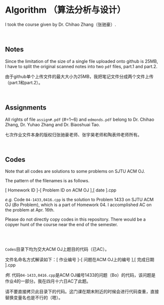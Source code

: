 # Algorithm （算法分析与设计）

I took the course given by Dr. Chihao Zhang（张驰豪）.

<br/>

## Notes

Since the limitation of the size of a single file uploaded onto github is 25MB, I have to split the original scanned notes into two `pdf` files, part.1 and part.2.

由于github单个上传文件的最大大小为25MB，我把笔记文件分成两个文件上传（part.1和part.2）。

<br/>

## Assignments

All rights of file `assign#.pdf` (#=1~6) and `edmonds.pdf` belong to Dr. Chihao Zhang, Dr. Yuhao Zhang and Dr. Biaoshuai Tao.

七次作业文件本身的版权归张驰豪老师、张宇昊老师和陶表帅老师所有。

<br/>

## Codes

Note that all codes are solutions to some problems on SJTU ACM OJ.

The pattern of the filenames is as follows.

[ Homework ID ]-[ Problem ID on ACM OJ ],[ date ].cpp

*e.g.*
Code `04-1433,0416.cpp` is the solution to Problem 1433 on SJTU ACM OJ (*Bo* Problem), which is a part of Homework 04. I accomplished AC on the problem at Apr. 16th.

Please do not directly copy codes in this repository. There would be a copyer hunt of the course near the end of the semester.

<br/>

<br/>

`Codes`目录下均为交大ACM OJ上题目的代码（已AC）。

文件名命名方式解读如下：[ 作业编号 ]-[ 问题在ACM OJ上的编号 ],[ 完成日期 ].cpp

*例*. 代码`04-1433,0416.cpp`是ACM OJ编号1433的问题（Bo）的代码，该问题是作业4的一部分。我在四月十六日AC了此题。

请不要直接拷贝此目录下的代码。这门课在期末附近的时候会进行代码查重，直接替换变量名也是不行的（嗯）。
